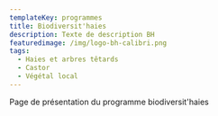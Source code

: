 ```yaml
---
templateKey: programmes
title: Biodiversit'haies
description: Texte de description BH
featuredimage: /img/logo-bh-calibri.png
tags:
  - Haies et arbres têtards
  - Castor
  - Végétal local
---
```

Page de présentation du programme biodiversit'haies